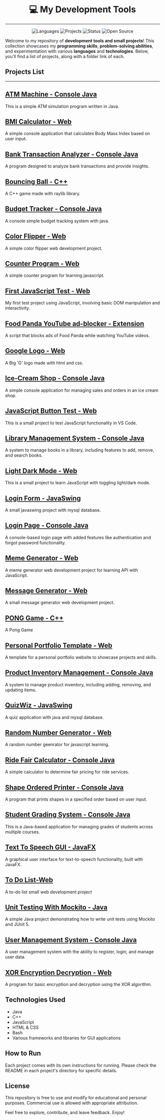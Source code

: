 <div align="center">
  <h1>💻 My Development Tools</h1>
</div>


---

<p align="center">  
  <img src="https://img.shields.io/badge/Languages-Java%20%7C%20C%2B%2B-blue" alt="Languages">  
  <img src="https://img.shields.io/badge/Projects-30%2B-brightgreen" alt="Projects">  
  <img src="https://img.shields.io/badge/Status-Active-success" alt="Status">  
  <img src="https://img.shields.io/badge/Open%20Source-Yes-%23ff69b4" alt="Open Source">  
</p>


Welcome to my repository of **development tools and small projects**! This collection showcases my **programming skills**, **problem-solving abilities**, and experimentation with various **languages** and **technologies**. Below, you'll find a list of projects, along with a folder link of each.


## Projects List
---

## **[ATM Machine - Console Java](https://github.com/ridika-2004/My-Development-Tools/tree/90e51044d5f9cb0613f62ee2ec153367725c25c6/ATM%20Machine%20-%20%20Console%20Java)**

  This is a simple ATM simulation program written in Java.

## **[BMI Calculator - Web](https://github.com/ridika-2004/my-development-tools/tree/9ec1f1e8e3748b406e555062bf11f2d069bbeb36/BMI%20Calculator%20-%20Web)**  

  A simple console application that calculates Body Mass Index based on user input.

## **[Bank Transaction Analyzer - Console Java](https://github.com/ridika-2004/my-development-tools/tree/f4d86f75a9cc53c6bc1981288c1117372cd28edd/Bank%20Transaction%20Analyzer%20-%20Console%20Java)**

  A program designed to analyze bank transactions and provide insights.

## **[Bouncing Ball - C++](https://github.com/ridika-2004/My-Development-Tools/tree/90e51044d5f9cb0613f62ee2ec153367725c25c6/Bouncing%20Ball%20-%20C%2B%2B)**

  A C++ game made with raylib library.

## **[Budget Tracker - Console Java](https://github.com/ridika-2004/My-Development-Tools/tree/90e51044d5f9cb0613f62ee2ec153367725c25c6/Budget%20Tracker%20-%20Console%20Java)**

  A console simple budget tracking system with java.

## **[Color Flipper - Web](https://github.com/ridika-2004/My-Development-Tools/tree/90e51044d5f9cb0613f62ee2ec153367725c25c6/Color%20Flipper%20-%20Web)**

  A simple color flipper web development project.

## **[Counter Program - Web](https://github.com/ridika-2004/My-Development-Tools/tree/90e51044d5f9cb0613f62ee2ec153367725c25c6/Counter%20Program%20-%20Web)**

  A simple counter program for learning javascript.

## [**First JavaScript Test - Web**](https://github.com/ridika-2004/My-Development-Tools/tree/90e51044d5f9cb0613f62ee2ec153367725c25c6/First%20JavaScript%20Test%20-%20Web)  

  My first test project using JavaScript, involving basic DOM manipulation and interactivity.

## [**Food Panda YouTube ad-blocker - Extension**](https://github.com/ridika-2004/my-development-tools/tree/f4d86f75a9cc53c6bc1981288c1117372cd28edd/Food%20Panda%20YouTube%20ad-blocker%20-%20Extension)  

  A script that blocks ads of Food Panda while watching YouTube videos.

## [**Google Logo - Web**](https://github.com/ridika-2004/my-development-tools/tree/d03fb172db8b226402e29e190264e6bb54afbb30/Google%20Logo%20-%20Web)

  A Big 'G' logo made with html and css.

## [**Ice-Cream Shop - Console Java**](https://github.com/ridika-2004/my-development-tools/tree/f4d86f75a9cc53c6bc1981288c1117372cd28edd/Ice-Cream%20Shop%20-%20Console%20Java)

  A simple console application for managing sales and orders in an ice cream shop.

## **[JavaScript Button Test - Web](https://github.com/ridika-2004/My-Development-Tools/tree/90e51044d5f9cb0613f62ee2ec153367725c25c6/JavaScript%20Button%20Test%20-%20Web)**

  This is a small project to test JavaScript functionality in VS Code.

## [**Library Management System - Console Java**](https://github.com/ridika-2004/my-development-tools/tree/f4d86f75a9cc53c6bc1981288c1117372cd28edd/Library%20Management%20System%20-%20Console%20Java)
  
  A system to manage books in a library, including features to add, remove, and search books.

## **[Light Dark Mode - Web](https://github.com/ridika-2004/My-Development-Tools/tree/90e51044d5f9cb0613f62ee2ec153367725c25c6/Light%20Dark%20Mode%20-%20Web)**

  This is a small project to learn JavaScript with toggling light/dark mode.

## **[Login Form - JavaSwing](https://github.com/ridika-2004/My-Development-Tools/tree/0088e5e6e9a95f6d4a8d5651d125b5c4ddb9259a/Login%20Form%20-%20JavaSwing)**

  A small javaswing project with mysql database.

## [**Login Page - Console Java**](https://github.com/ridika-2004/my-development-tools/tree/f4d86f75a9cc53c6bc1981288c1117372cd28edd/Login%20Page%20-%20Console%20Java)

  A console-based login page with added features like authentication and forgot password functionality.

## **[Meme Generator - Web](https://github.com/ridika-2004/My-Development-Tools/tree/0088e5e6e9a95f6d4a8d5651d125b5c4ddb9259a/Meme%20Generator%20-%20Web)**

  A meme generator web development project for learning API with JavaScript.

## **[Message Generator - Web](https://github.com/ridika-2004/My-Development-Tools/tree/0088e5e6e9a95f6d4a8d5651d125b5c4ddb9259a/Message%20Generator%20-%20Web)**

  A small message generator web development project.

## [**PONG Game - C++**](https://github.com/ridika-2004/my-development-tools/tree/f4d86f75a9cc53c6bc1981288c1117372cd28edd/PONG%20Game%20-%20C%2B%2B)

  A Pong Game

## [**Personal Portfolio Template - Web**](https://github.com/ridika-2004/my-development-tools/tree/f4d86f75a9cc53c6bc1981288c1117372cd28edd/Personal%20Portfolio%20Template%20-%20Web)

  A template for a personal portfolio website to showcase projects and skills.

## [**Product Inventory Management - Console Java**](https://github.com/ridika-2004/my-development-tools/tree/f4d86f75a9cc53c6bc1981288c1117372cd28edd/Product%20Inventory%20Management%20-%20Console%20Java)

  A system to manage product inventory, including adding, removing, and updating items.

## **[QuizWiz - JavaSwing](https://github.com/ridika-2004/My-Development-Tools/tree/0088e5e6e9a95f6d4a8d5651d125b5c4ddb9259a/QuizWiz%20-%20JavaSwing)**

  A quiz application with java and mysql database.

## **[Random Number Generator - Web](https://github.com/ridika-2004/My-Development-Tools/tree/0088e5e6e9a95f6d4a8d5651d125b5c4ddb9259a/Random%20Number%20Generator%20-%20Web)**

 A random number geenrator for javascript learning.

## [**Ride Fair Calculator - Console Java**](https://github.com/ridika-2004/my-development-tools/tree/f4d86f75a9cc53c6bc1981288c1117372cd28edd/Ride%20Fair%20Calculator%20-%20Console%20Java)

  A simple calculator to determine fair pricing for ride services.

## [**Shape Ordered Printer - Console Java**](https://github.com/ridika-2004/my-development-tools/tree/3042158d1701040dc708050424b5e3d653578d20/Shape%20Ordered%20Printer%20-%20Console%20Java)

  A program that prints shapes in a specified order based on user input.

## **[Student Grading System - Console Java](https://github.com/ridika-2004/My-Development-Tools/tree/0088e5e6e9a95f6d4a8d5651d125b5c4ddb9259a/Student%20Grading%20System%20-%20Console%20Java)**

  This is a Java-based application for managing grades of students across multiple courses.

## [**Text To Speech GUI - JavaFX**](https://github.com/ridika-2004/my-development-tools/tree/3042158d1701040dc708050424b5e3d653578d20/Text%20To%20Speech%20GUI%20-%20JavaFX)

  A graphical user interface for text-to-speech functionality, built with JavaFX.

## [**To Do List-Web**](https://github.com/ridika-2004/my-development-tools/tree/0c9c09017f5418878e901dfadf10eb33b9b25ae5/To%20Do%20List%20-%20Web)

  A to-do list small web development project

## [**Unit Testing With Mockito - Java**](https://github.com/ridika-2004/My-Development-Tools/tree/2f9f733733dc01d9a9a4c7d6e1694994c634c3fa/Unit%20Testing%20With%20Mockito%20-%20Java)

  A simple Java project demonstrating how to write unit tests using Mockito and JUnit 5.

## [**User Management System - Console Java**](https://github.com/ridika-2004/my-development-tools/tree/f4d86f75a9cc53c6bc1981288c1117372cd28edd/User%20Management%20System%20-%20Console%20Java)

  A user management system with the ability to register, login, and manage user data.

## [**XOR Encryption Decryption - Web**](https://github.com/ridika-2004/my-development-tools/tree/f4d86f75a9cc53c6bc1981288c1117372cd28edd/XOR%20Encryption%20Decryption%20-%20Web)

  A program for basic encryption and decryption using the XOR algorithm.

## Technologies Used

- Java
- C++
- JavaScript
- HTML & CSS
- Bash
- Various frameworks and libraries for GUI applications

## How to Run

Each project comes with its own instructions for running. Please check the README in each project's directory for specific details.

## License

This repository is free to use and modify for educational and personal purposes. Commercial use is allowed with appropriate attribution.

Feel free to explore, contribute, and leave feedback. Enjoy!
